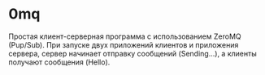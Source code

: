# 0mq
Простая клиент-серверная программа с использованием ZeroMQ (Pup/Sub). При запуске двух приложений клиентов и приложения сервера, сервер начинает отправку сообщений (Sending...), а клиенты получают сообщения (Hello).
